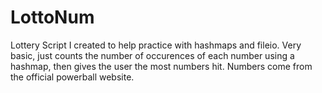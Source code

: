 # LottoNum
Lottery Script I created to help practice with hashmaps and fileio. Very basic, just counts the number of occurences of each number using a hashmap,
then gives the user the most numbers hit. Numbers come from the official powerball website. 
